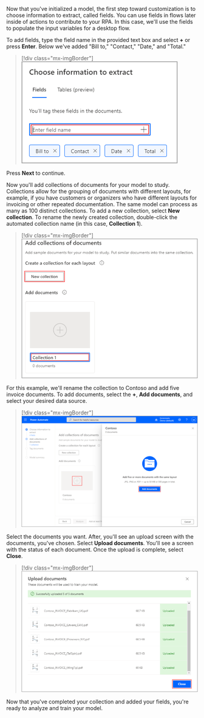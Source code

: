 Now that you've initialized a model, the first step toward customization is to choose information to extract, called fields. You can use fields in flows later inside of actions to contribute to your RPA. In this case, we'll use the fields to populate the input variables for a desktop flow.

To add fields, type the field name in the provided text box and select **+** or press **Enter**. Below we've added "Bill to," "Contact," "Date," and "Total."

> [!div class="mx-imgBorder"]
> [![Screenshot of the Choose information to extract dialog.](../media/4-add-fields.png)](../media/4-add-fields.png#lightbox)

Press **Next** to continue.

Now you'll add collections of documents for your model to study. Collections allow for the grouping of documents with different layouts, for example, if you have customers or organizers who have different layouts for invoicing or other repeated documentation. The same model can process as many as 100 distinct collections. To add a new collection, select **New collection**. To rename the newly created collection, double-click the automated collection name (in this case, **Collection 1**).

> [!div class="mx-imgBorder"]
> [![Screenshot of the Add collections of documents dialog.](../media/5-new-collection.png)](../media/5-new-collection.png#lightbox)

For this example, we'll rename the collection to Contoso and add five invoice documents. To add documents, select the **+**, **Add documents**, and select your desired data source.

> [!div class="mx-imgBorder"]
> [![Screenshot of Power Automate with Contoso selected and the Add documents button highlighted.](../media/6-select-data-source.png)](../media/6-select-data-source.png#lightbox)

Select the documents you want. After, you'll see an upload screen with the documents, you've chosen. Select **Upload documents**. You'll see a screen with the status of each document. Once the upload is complete, select **Close**.

> [!div class="mx-imgBorder"]
> [![Screenshot of the Upload documents dialog.](../media/7-upload-complete.png)](../media/7-upload-complete.png#lightbox)

Now that you've completed your collection and added your fields, you're ready to analyze and train your model.
